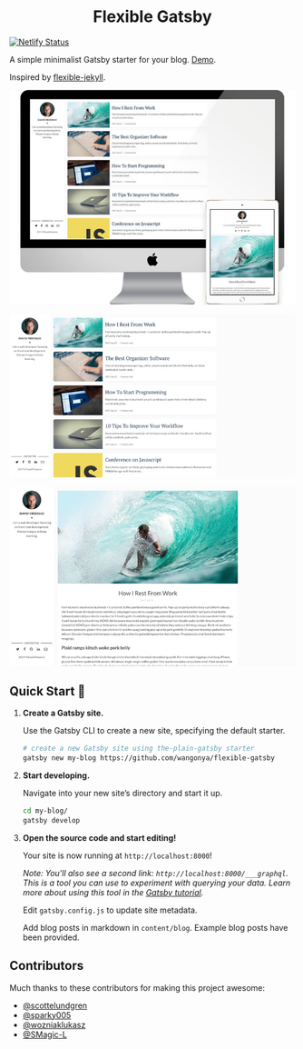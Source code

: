 <h1 align="center">
  Flexible Gatsby
</h1>

[![Netlify Status](https://api.netlify.com/api/v1/badges/a0a6e226-6c7a-43e0-bab6-0c658c8abca5/deploy-status)](https://app.netlify.com/sites/flexible-gatsby/deploys)

A simple minimalist Gatsby starter for your blog. [Demo](https://flexible-gatsby.netlify.com/).

Inspired by [flexible-jekyll](https://github.com/artemsheludko/flexible-jekyll).

![home-page-screenshot](./static/promo-img.jpg)

![home-page-screenshot](./static/home-page.jpg)

![blog-page-screenshot](./static/post-example.jpg)

## Quick Start 🚀

1.  **Create a Gatsby site.**

    Use the Gatsby CLI to create a new site, specifying the default starter.

    ```sh
    # create a new Gatsby site using the-plain-gatsby starter
    gatsby new my-blog https://github.com/wangonya/flexible-gatsby
    ```

2.  **Start developing.**

    Navigate into your new site’s directory and start it up.

    ```sh
    cd my-blog/
    gatsby develop
    ```

3.  **Open the source code and start editing!**

    Your site is now running at `http://localhost:8000`!

    _Note: You'll also see a second link: _`http://localhost:8000/___graphql`_. This is a tool you can use to experiment with querying your data. Learn more about using this tool in the [Gatsby tutorial](https://www.gatsbyjs.org/tutorial/part-five/#introducing-graphiql)._

    Edit `gatsby.config.js` to update site metadata.

    Add blog posts in markdown in `content/blog`. Example blog posts have been provided.

## Contributors

Much thanks to these contributors for making this project awesome:

-   [@scottelundgren](https://github.com/scottelundgren)
-   [@sparky005](https://github.com/sparky005)
-   [@wozniaklukasz](https://github.com/wozniaklukasz)
-   [@SMagic-L](https://github.com/SMagic-L)